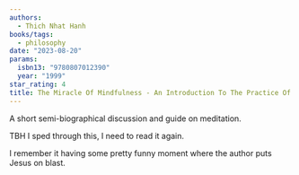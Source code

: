 ```yaml
---
authors:
  - Thich Nhat Hanh
books/tags:
  - philosophy
date: "2023-08-20"
params:
  isbn13: "9780807012390"
  year: "1999"
star_rating: 4
title: The Miracle Of Mindfulness - An Introduction To The Practice Of Meditation
---
```


A short semi-biographical discussion and guide on meditation.

TBH I sped through this, I need to read it again.

I remember it having some pretty funny moment where the author puts Jesus on blast.

<!--more-->
